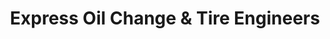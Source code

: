 ---
title: "Express Oil Change & Tire Engineers"
url: /warner-robins/express-oil-change-und-tire-engineers-russell-parkway/
shop: Reifen
---